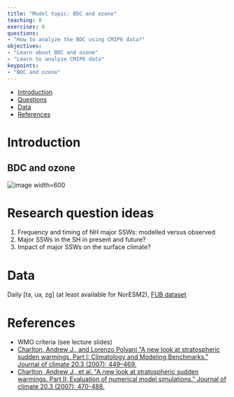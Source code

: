 ```yaml
---
title: "Model topic: BDC and ozone"
teaching: 0
exercises: 0
questions:
- "How to analyze the BDC using CMIP6 data?"
objectives:
- "Learn about BDC and ozone"
- "Learn to analyze CMIP6 data"
keypoints:
- "BDC and ozone"
---
```


*   [Introduction](#introduction)
*   [Questions](#research-question-ideas)
*   [Data](#data)
*   [References](#references)


# Introduction
## BDC and ozone
 
![image](https://user-images.githubusercontent.com/44640857/111971411-9cae6a80-8afc-11eb-8bac-ebf7059f2f79.png) width=600


# Research question ideas
1. Frequency and timing of NH major SSWs: modelled versus observed
2. Major SSWs in the SH in present and future?
3. Impact of major SSWs on the surface climate?

# Data
Daily [ta, ua, zg] (at least available for NorESM2), [FUB dataset](https://www.geo.fu-berlin.de/en/met/ag/strat/produkte/northpole/index.html)

# References
- WMO criteria (see lecture slides)
- [Charlton, Andrew J., and Lorenzo Polvani "A new look at stratospheric sudden warmings. Part I: Climatology and Modeling Benchmarks." Journal of climate 20.3 (2007): 449–469.](https://journals.ametsoc.org/view/journals/clim/20/3/jcli3996.1.xml?tab_body=fulltext-display)
- [Charlton, Andrew J., et al. "A new look at stratospheric sudden warmings. Part II: Evaluation of numerical model simulations." Journal of climate 20.3 (2007): 470-488.](https://journals.ametsoc.org/view/journals/clim/20/3/jcli3994.1.xml)
